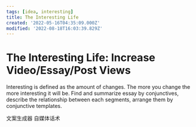 ```yaml
---
tags: [idea, interesting]
title: The Interesting Life
created: '2022-05-16T04:35:09.000Z'
modified: '2022-08-18T16:03:39.829Z'
---
```


# The Interesting Life: Increase Video/Essay/Post Views

Interesting is defined as the amount of changes. The more you change the more interesting it will be.
Find and summarize essay by conjunctives, describe the relationship between each segments, arrange them by conjunctive templates.

文案生成器 自媒体话术
